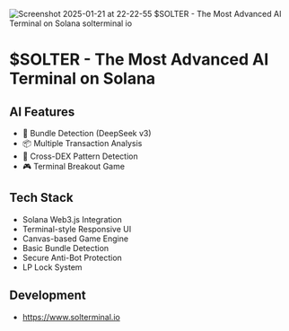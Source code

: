 ![Screenshot 2025-01-21 at 22-22-55 $SOLTER - The Most Advanced AI Terminal on Solana solterminal io](https://github.com/user-attachments/assets/093b2109-93de-4503-b8b4-a4c328dc0e09)


# $SOLTER - The Most Advanced AI Terminal on Solana

## AI Features
- 🤖 Bundle Detection (DeepSeek v3)
- 📦 Multiple Transaction Analysis
- 🔄 Cross-DEX Pattern Detection
- 🎮 Terminal Breakout Game

## Tech Stack
- Solana Web3.js Integration
- Terminal-style Responsive UI
- Canvas-based Game Engine
- Basic Bundle Detection
- Secure Anti-Bot Protection
- LP Lock System

## Development

- https://www.solterminal.io
